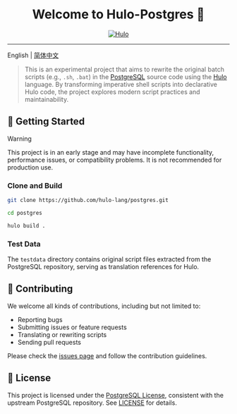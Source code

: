 <h1 align="center">Welcome to Hulo-Postgres 👋</h1>
<center>

[![Hulo](https://img.shields.io/badge/Hulo-%238866E9.svg?logoColor=white&style=for-the-badge)](https://github.com/hulo-lang/hulo)

</center>

---

English | [简体中文](docs/README_CN.md)

> This is an experimental project that aims to rewrite the original batch scripts (e.g., `.sh`, `.bat`) in the [PostgreSQL](https://github.com/postgres/postgres) source code using the [Hulo](https://github.com/hulo-lang) language.
> By transforming imperative shell scripts into declarative Hulo code, the project explores modern script practices and maintainability.

## 🚀 Getting Started

> [!WARNING]
> This project is in an early stage and may have incomplete functionality, performance issues, or compatibility problems. It is not recommended for production use.

### Clone and Build

```sh
git clone https://github.com/hulo-lang/postgres.git

cd postgres

hulo build .
```

### Test Data

The `testdata` directory contains original script files extracted from the PostgreSQL repository, serving as translation references for Hulo.

## 🤝 Contributing

We welcome all kinds of contributions, including but not limited to:

* Reporting bugs
* Submitting issues or feature requests
* Translating or rewriting scripts
* Sending pull requests

Please check the [issues page](https://github.com/hulo-lang/postgres/issues) and follow the contribution guidelines.

## 📝 License

This project is licensed under the [PostgreSQL License](https://opensource.org/license/postgresql), consistent with the upstream PostgreSQL repository. See [LICENSE](LICENSE) for details.